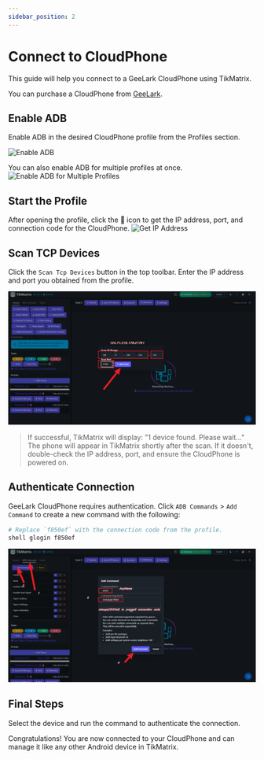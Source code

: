 ```yaml
---
sidebar_position: 2
---
```


# Connect to CloudPhone

This guide will help you connect to a GeeLark CloudPhone using TikMatrix.

You can purchase a CloudPhone from [GeeLark](https://www.geelark.cn?invite_code=XHY6a8).

## Enable ADB

Enable ADB in the desired CloudPhone profile from the Profiles section.

![Enable ADB](https://help.geelark.com/image/https%3A%2F%2Fprod-files-secure.s3.us-west-2.amazonaws.com%2Fc87f1a52-907a-43da-882f-20d15212509c%2Fd55a7afd-f1b0-4b73-9a41-097b767c7c04%2Fimage.png?table=block&id=1600be7d-9e41-80d8-bb0e-d66fee7b0634&spaceId=c87f1a52-907a-43da-882f-20d15212509c&width=1420&userId=&cache=v2)

You can also enable ADB for multiple profiles at once.
![Enable ADB for Multiple Profiles](https://help.geelark.com/image/https%3A%2F%2Fprod-files-secure.s3.us-west-2.amazonaws.com%2Fc87f1a52-907a-43da-882f-20d15212509c%2Fc8ce9814-5ecb-4820-890d-fb0283f98828%2Fimage.png?table=block&id=1600be7d-9e41-8019-a481-fc7436633b1c&spaceId=c87f1a52-907a-43da-882f-20d15212509c&width=1420&userId=&cache=v2)

## Start the Profile

After opening the profile, click the 🔗 icon to get the IP address, port, and connection code for the CloudPhone.
![Get IP Address](https://help.geelark.com/image/https%3A%2F%2Fwww.geelark.com%2Fwp-content%2Fuploads%2F2024%2F08%2FAD_4nXe0yAiN8hsHzSuWrpwjU0TB51QP46iZ3U8KUI_1RmegLuQNz4Odzd0Y3mSGYrdsWVQ8pGfj_Rk_roMqqk9C_6zB6eW8RaGL-K_b8L0DyipS2hJAAULCl-K_s3vFbrU4p42lQMX-ggeonq9-Ep5nfBIJvo.jpg?table=block&id=1600be7d-9e41-8068-8714-ff1a70fffb58&spaceId=c87f1a52-907a-43da-882f-20d15212509c&width=1400&userId=&cache=v2)

## Scan TCP Devices

Click the `Scan Tcp Devices` button in the top toolbar. Enter the IP address and port you obtained from the profile.

![Scan TCP Devices](../img/tcp-scan.png)
> If successful, TikMatrix will display: "1 device found. Please wait..."
The phone will appear in TikMatrix shortly after the scan. If it doesn't, double-check the IP address, port, and ensure the CloudPhone is powered on.

## Authenticate Connection

GeeLark CloudPhone requires authentication. Click `ADB Commands` > `Add Command` to create a new command with the following:

```bash
# Replace `f850ef` with the connection code from the profile.
shell glogin f850ef
```

![Glogin](../img/glogin.png)

## Final Steps

Select the device and run the command to authenticate the connection.

Congratulations! You are now connected to your CloudPhone and can manage it like any other Android device in TikMatrix.
